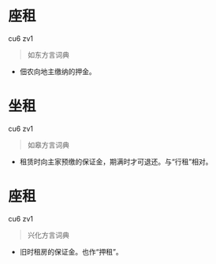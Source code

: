 # 座租
cu6 zv1
> 如东方言词典
- 佃农向地主缴纳的押金。

# 坐租
cu6 zv1
> 如皋方言词典
- 租赁时向主家预缴的保证金，期满时才可退还。与“行租”相对。

# 座租
cu6 zv1
> 兴化方言词典
- 旧时租房的保证金。也作“押租”。

